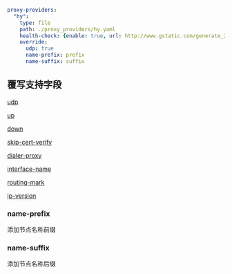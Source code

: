 ```{.yaml linenums="1"}
proxy-providers:
  "hy":
    type: file
    path: ./proxy_providers/hy.yaml
    health-check: {enable: true, url: http://www.gstatic.com/generate_204, interval: 300}
    override:
      udp: true
      name-prefix: prefix
      name-suffix: suffix
```

## 覆写支持字段

[udp](../proxies/index.md#udp)

[up](../proxies/hysteria2.md)

[down](../proxies/hysteria2.md)

[skip-cert-verify](../proxies/index.md#udp)

[dialer-proxy](../proxies/index.md#dialer-proxy)

[interface-name](../proxies/index.md#interface-name)

[routing-mark](../proxies/index.md#routing-mark)

[ip-version](../proxies/index.md#ip-version)

### name-prefix

添加节点名称前缀

### name-suffix

添加节点名称后缀
